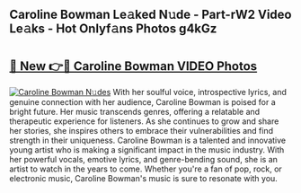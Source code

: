 ## Caroline Bowman Le𝚊ked N𝚞de - Part-rW2 Video Le𝚊ks - Hot Onlyf𝚊ns Photos g4kGz

# <h2><a href="http://ab71251.deff.icu/?id=Caroline+Bowman">🔗 New 👉🔴 Caroline Bowman VIDEO Photos</a></h2>

[![Caroline Bowman N𝚞des](https://i.imgur.com/rIISA9y.gif)](http://ab71251.deff.icu/?id=Caroline+Bowman)
With her soulful voice, introspective lyrics, and genuine connection with her audience, Caroline Bowman is poised for a bright future. Her music transcends genres, offering a relatable and therapeutic experience for listeners. As she continues to grow and share her stories, she inspires others to embrace their vulnerabilities and find strength in their uniqueness. Caroline Bowman is a talented and innovative young artist who is making a significant impact in the music industry. With her powerful vocals, emotive lyrics, and genre-bending sound, she is an artist to watch in the years to come. Whether you're a fan of pop, rock, or electronic music, Caroline Bowman's music is sure to resonate with you.
